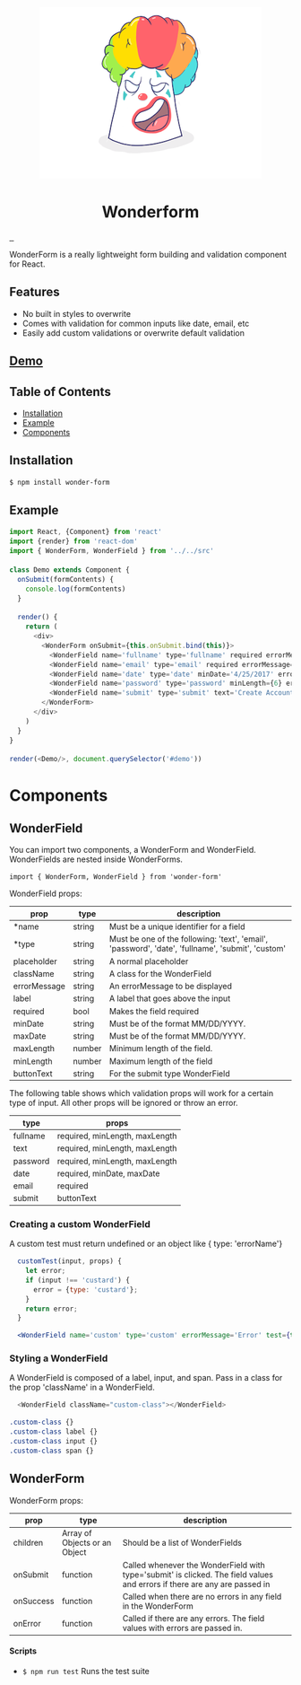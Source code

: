 <p align="center">
  <img src="https://raw.githubusercontent.com/nnur/wonder-form/master/demo/src/assets/clown.png">
</p>
<h1 align="center">Wonderform</h1>

<a href="https://travis-ci.org/nnur/wonder-form" target="\_parent">
  <img alt="" src="https://travis-ci.org/nnur/wonder-form.svg?branch=master" />
</a>
<a href="https://npmjs.com/package/react-form" target="\_parent">
  <img alt="" src="https://img.shields.io/npm/dm/react-form.svg" />
</a>
<a href="https://github.com/tannerlinsley/react-form" target="\_parent">
  <img alt="" src="https://img.shields.io/github/stars/tannerlinsley/react-form.svg?style=social&label=Star" />
</a>


WonderForm is a really lightweight form building and validation component for React.

## Features

- No built in styles to overwrite
- Comes with validation for common inputs like date, email, etc
- Easily add custom validations or overwrite default validation

## [Demo](https://react-form.js.org/?selectedKind=2.%20Demos&selectedStory=Kitchen%20Sink&full=0&down=0&left=1&panelRight=0&downPanel=kadirahq%2Fstorybook-addon-actions%2Factions-panel)


## Table of Contents
- [Installation](#installation)
- [Example](#example)
- [Components](#api)

<!-- - [Recipes](#recipes) -->

## Installation
```bash
$ npm install wonder-form
```

## Example

```javascript
import React, {Component} from 'react'
import {render} from 'react-dom'
import { WonderForm, WonderField } from '../../src'

class Demo extends Component {
  onSubmit(formContents) {
    console.log(formContents)
  }

  render() {
    return (
      <div>
        <WonderForm onSubmit={this.onSubmit.bind(this)}>
          <WonderField name='fullname' type='fullname' required errorMessage={"Error"} />
          <WonderField name='email' type='email' required errorMessage={"Error"} />
          <WonderField name='date' type='date' minDate='4/25/2017' errorMessage={"Error"} />
          <WonderField name='password' type='password' minLength={6} errorMessage={"Error"}/>
          <WonderField name='submit' type='submit' text='Create Account' />
        </WonderForm>
      </div>
    )
  }
}

render(<Demo/>, document.querySelector('#demo'))

```


# Components

## WonderField

You can import two components, a WonderForm and WonderField. WonderFields are nested inside WonderForms.
```
import { WonderForm, WonderField } from 'wonder-form'
```

WonderField props:

|prop | type   | description |
|-----|--------|---------------|
| *name | string | Must be a unique identifier for a field|
| *type | string | Must be one of the following: 'text', 'email', 'password', 'date', 'fullname', 'submit', 'custom' |
| placeholder | string | A normal placeholder |
| className | string | A class for the WonderField |
| errorMessage | string | An errorMessage to be displayed |
| label | string | A label that goes above the input |
| required | bool | Makes the field required |
| minDate | string | Must be of the format MM/DD/YYYY. |
| maxDate | string | Must be of the format MM/DD/YYYY. |
| maxLength | number | Minimum length of the field. |
| minLength | number | Maximum length of the field |
| buttonText | string | For the submit type WonderField |

The following table shows which validation props will work for a certain type of input. All other props will be ignored or throw an error.

| type | props |  
|-----|-----------------|
| fullname | required, minLength, maxLength |
| text | required, minLength, maxLength |
| password | required, minLength, maxLength |
| date | required, minDate, maxDate |
| email | required |
| submit | buttonText |

### Creating a custom WonderField

A custom test must return undefined or an object like { type: 'errorName'}
```javascript
  customTest(input, props) {
    let error;
    if (input !== 'custard') {
      error = {type: 'custard'};
    }
    return error;
  }
```
```jsx
  <WonderField name='custom' type='custom' errorMessage='Error' test={this.customTest.bind(this)}/>
```

### Styling a WonderField
A WonderField is composed of a label, input, and span.
Pass in a class for the prop 'className' in a WonderField.

```javascript
  <WonderField className="custom-class"></WonderField>
``` 

```css
.custom-class {}
.custom-class label {}
.custom-class input {}
.custom-class span {}
```

## WonderForm

WonderForm props:

|prop | type   | description |
|-----|--------|---------------|
|children | Array of Objects or an Object | Should be a list of WonderFields|
|onSubmit | function | Called whenever the WonderField with type='submit' is clicked. The field values and errors if there are any are passed in|
|onSuccess | function | Called when there are no errors in any field in the WonderForm|
|onError | function | Called if there are any errors. The field values with errors are passed in.|


#### Scripts

- `$ npm run test` Runs the test suite
